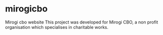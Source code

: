 # mirogicbo
Mirogi cbo website 
This project was developed for Mirogi CBO, a non profit organisation which specialises in charitable works.
